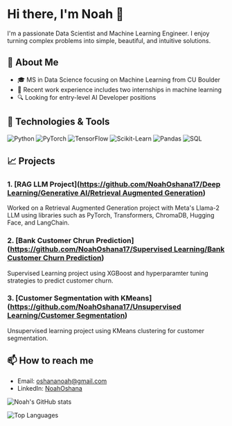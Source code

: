 # Hi there, I'm Noah 👋

I'm a passionate Data Scientist and Machine Learning Engineer. I enjoy turning complex problems into simple, beautiful, and intuitive solutions.

## 🚀 About Me
- 🎓 MS in Data Science focusing on Machine Learning from CU Boulder
- 💼 Recent work experience includes two internships in machine learning
- 🔍 Looking for entry-level AI Developer positions

## 🔧 Technologies & Tools
![Python](https://img.shields.io/badge/-Python-3776AB?style=flat-square&logo=python&logoColor=white)
![PyTorch](https://img.shields.io/badge/-PyTorch-EE4C2C?style=flat-square&logo=pytorch&logoColor=white)
![TensorFlow](https://img.shields.io/badge/-TensorFlow-FF6F00?style=flat-square&logo=tensorflow&logoColor=white)
![Scikit-Learn](https://img.shields.io/badge/-Scikit_Learn-F7931E?style=flat-square&logo=scikit-learn&logoColor=white)
![Pandas](https://img.shields.io/badge/-Pandas-150458?style=flat-square&logo=pandas&logoColor=white)
![SQL](https://img.shields.io/badge/-SQL-4479A1?style=flat-square&logo=sql&logoColor=white)


## 📈 Projects
### 1. [RAG LLM Project]([https://github.com/NoahOshana17/Deep Learning/Generative AI/Retrieval Augmented Generation](https://github.com/NoahOshana17/Machine-Learning-Projects/tree/main/Deep%20Learning/Generative%20AI/Retrieval%20Augmented%20Generation))
Worked on a Retrieval Augmented Generation project with Meta's Llama-2 LLM using libraries such as PyTorch, Transformers, ChromaDB, Hugging Face, and LangChain.

### 2. [Bank Customer Chrun Prediction]([https://github.com/NoahOshana17/Supervised Learning/Bank Customer Churn Prediction](https://github.com/NoahOshana17/Machine-Learning-Projects/tree/main/Supervised%20Learning/Bank%20Customer%20Churn%20Prediction))
Supervised Learning project using XGBoost and hyperparamter tuning strategies to predict customer churn.

### 3. [Customer Segmentation with KMeans]([https://github.com/NoahOshana17/Unsupervised Learning/Customer Segmentation](https://github.com/NoahOshana17/Machine-Learning-Projects/tree/main/Unsupervised%20Learning/Customer%20Segmentation))
Unsupervised learning project using KMeans clustering for customer segmentation.

## 📫 How to reach me
- Email: [oshananoah@gmail.com](mailto:oshananoah@gmail.com)
- LinkedIn: [NoahOshana](https://www.linkedin.com/in/noahoshana)

![Noah's GitHub stats](https://github-readme-stats.vercel.app/api?username=NoahOshana17&show_icons=true&theme=radical)

![Top Languages](https://github-readme-stats.vercel.app/api/top-langs/?username=NoahOshana17&layout=compact&theme=radical)
